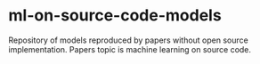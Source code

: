 # ml-on-source-code-models
Repository of models reproduced by papers without open source implementation. Papers topic is machine learning on source code.

